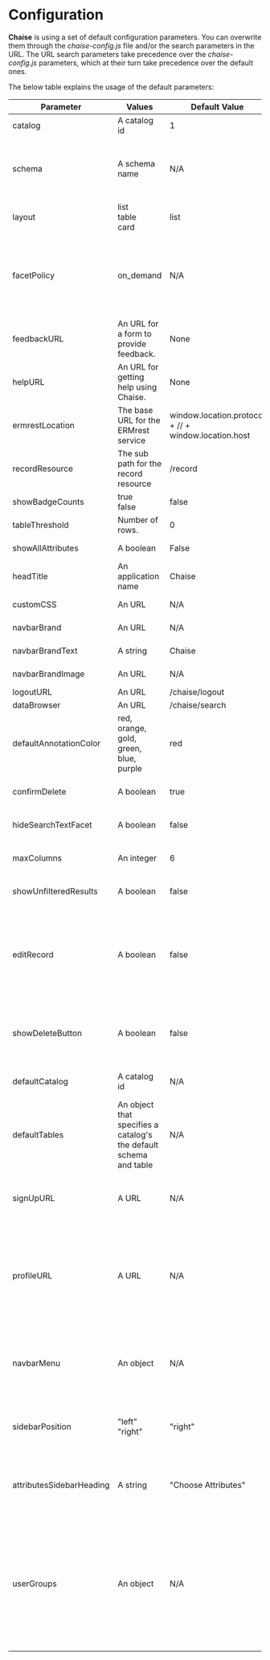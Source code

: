 # Configuration

**Chaise** is using a set of default configuration parameters. You can overwrite them through the _chaise-config.js_ file and/or the search parameters in the URL. The URL search parameters take precedence over the _chaise-config.js_ parameters, which at their turn take precedence over the default ones.

The below table explains the usage of the default parameters:

| Parameter | Values | Default Value | chaise-config.js | URL | Remarks |
|-----------|--------|---------------|------------------|-----|---------|
| catalog | A catalog id | 1 | "catalog":\<id\> | catalog=\<id\> | The catalog id has a numeric value |
| schema | A schema name | N/A | "schema":\<name\> | schema=\<name\> | A default value can be established through the [schema annotation default keys](https://github.com/informatics-isi-edu/chaise/blob/master/doc/annotation.md#schema-annotations). <br> A random schema of the catalog is selected if it is not specified otherwise. |
| layout | list <br> table <br> card | list | "layout":\<value\> | layout=\<value\> | The view the summary page will be rendered. |
| facetPolicy | on_demand | N/A | "facetPolicy":\<value\> | N/A | If present with the _on_demand_ value, requests (for facets count and for facets distinct values) will be issued only for the selected facets. <br> At start up, the facets with the "top" annotation will be selected.<br>  On demand, you can check also other facets. |
| feedbackURL | An URL for a form to provide feedback. | None | "feedbackURL":\<URL\> | N/A | |
| helpURL | An URL for getting help using Chaise. | None | "helpURL":\<URL\> | N/A | |
| ermrestLocation | The base URL for the ERMrest service | window.location.protocol + // + window.location.host | "ermrestLocation": \<URL\> | N/A | The location of the ERMrest service. |
| recordResource | The sub path for the record resource | /record | "recordResource":\<value\> | N/A | |
| showBadgeCounts | true <br> false | false | "showBadgeCounts":\<value\> | N/A | If true, facet counts will be displayed in the sidebar. |
| tableThreshold | Number of rows. | 0 | "tableThreshold":\<value\> | N/A | Max number of rows default to transpose view. |
| showAllAttributes | A boolean | False | "showAllAttributes":\<value\> | N/A | If present and True, select all the attributes in the search page. |
| headTitle | An application name | Chaise | "headTitle":\<value\> | N/A | The application name. |
| customCSS | An URL | N/A | "customCSS":\<value\> | N/A | The URL for a style sheet file to be applied for the application header. |
| navbarBrand | An URL | N/A | "navbarBrand":\<value\> | N/A | The URL for the branding logo in the top navigation bar. |
| navbarBrandText | A string | Chaise | "navbarBrandText":\<value\> | N/A | The value to be displayed in the navigation bar. |
| navbarBrandImage | An URL | N/A | "navbarBrandImage":\<value\> | N/A | The URL for an image to be displayed in the navigation bar. |
| logoutURL | An URL | /chaise/logout | "logoutURL":\<value\> | N/A | The URL to the logout page. |
| dataBrowser | An URL | /chaise/search | "dataBrowser":\<value\> | N/A | The URL to continue after a logout. |
| defaultAnnotationColor | red, orange, gold, green, blue, purple | red | "defaultAnnotationColor":\<value\> | N/A | In `/chaise/viewer`, annotations' borders and colors will default to this value. |
| confirmDelete | A boolean | true | "confirmDelete":\<value\> | N/A | If `false`, the user will **not** be prompted by a modal when deleting an item |
| hideSearchTextFacet | A boolean | false | "hideSearchTextFacet":\<value\> | N/A | Whether the search box for attributes names and values should be hidden |
| maxColumns | An integer | 6 | "maxColumns":\<value\> | N/A | The maximum number of columns to be displayed in the search result table |
| showUnfilteredResults | A boolean | false | "showUnfilteredResults":\<value\> | N/A | If present and equal **true**, data will be displayed in the search result table even if no filter was selected. |
| editRecord | A boolean | false | "editRecord":\<value\> | N/A | If not present or equal to **true**, the recordedit page allows for inserting records and editing records. The record page will have an edit button for both of these cases as well. If equal to **false**, a dialog appears on recordedit that disallows use of the app and the edit button does not appear in the record app |
| showDeleteButton | A boolean | false | "showDeleteButton":\<value\> | N/A | If present and equal to **true**, the recordedit page will show delete button if editRecord is also true, and record page will show delete button if this is true. Otherwise, hide delete buttons. |
| defaultCatalog | A catalog id | N/A | "defaultCatalog":\<id\> | N/A | The catalog id has a numeric value. Use this parameter to specify which catalog Chaise shows by default. |
| defaultTables | An object that specifies a catalog's the default schema and table | N/A | "defaultTables": {N: {"schema": S, "table": T}, ...} | N/A | Use this parameter to specify for each catalog `N`, which table `T` Chaise shows by default. |
| signUpURL | A URL | N/A | "signUpURL":\<your_URL\> | N/A | Use this parameter to specify what the "Sign Up" link in the navbar should link to. If `signUpURL` is unspecified, the navbar will not display a "Sign Up" link. |
| profileURL | A URL | N/A | "profileURL":\<your_URL\> | N/A | When a user is logged in, the navbar displays the user's username. Use this parameter to specify what the username in the navbar should link to (e.g. `https://www.globus.org/app/account` if your deployment uses Globus authentication). If `profileURL` is unspecified, the navbar will display the username as regular text. |
| navbarMenu | An object | N/A | "navbarMenu":\{...\} | N/A | Use this parameter to customize the menu items displayed in the navbar at the top of all Chaise apps by supplying an object with your links and/or dropdown menus. Consult the _chaise-config.js_ file for more details about format. |
| sidebarPosition | "left" <br> "right" | "right" | "sidebarPosition": <value> | N/A | Applies to the Search app only. If <value> is "left", the sidebar will be on the left and the main content will shift left correspondingly. If <value> is "right", the sidebar will be on the right. |
| attributesSidebarHeading | A string | "Choose Attributes" | "attributesSidebarHeading": <value> | N/A | Applies to Search app only. Use this parameter to customize the heading displayed in at the top of the Attributes sidebar (usually the first sidebar that appears when the Search app loads). |
| userGroups | An object | N/A | "userGroups" : {"curators": <group id>, "annotators": <group id>, "curators": <group id>} | N/A | For Viewer app only. The Viewer app assigns an authenticated user one of three permission levels depending on the user's Globus memberships. The permission levels, from highest to lowest, are `curator`, `annotator`, `user`. The default Globus group IDs that determine who's a `curator`, `annotator`, or `user` are set by [RBK](https://github.com/informatics-isi-edu/rbk-project). To override these default group IDs for each permission level, you may specify your own via this `userGroups` setting.
